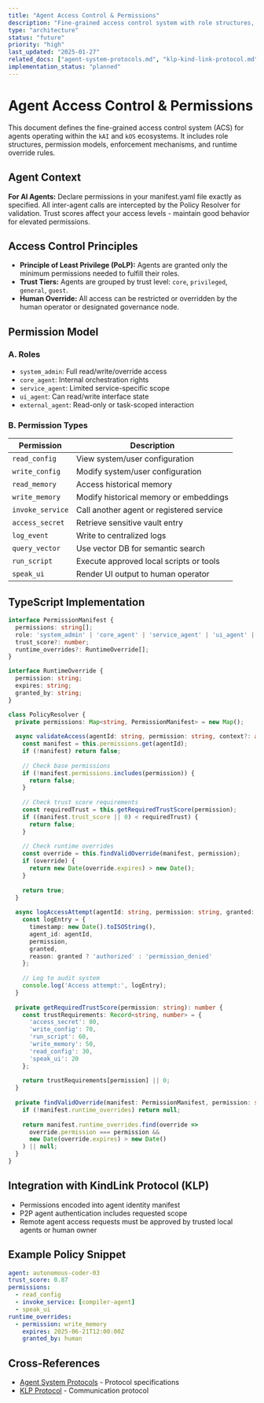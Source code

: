 ```yaml
---
title: "Agent Access Control & Permissions"
description: "Fine-grained access control system with role structures, permission models, enforcement mechanisms, and runtime override rules"
type: "architecture"
status: "future"
priority: "high"
last_updated: "2025-01-27"
related_docs: ["agent-system-protocols.md", "klp-kind-link-protocol.md"]
implementation_status: "planned"
---
```


# Agent Access Control & Permissions

This document defines the fine-grained access control system (ACS) for agents operating within the `kAI` and `kOS` ecosystems. It includes role structures, permission models, enforcement mechanisms, and runtime override rules.

## Agent Context
**For AI Agents:** Declare permissions in your manifest.yaml file exactly as specified. All inter-agent calls are intercepted by the Policy Resolver for validation. Trust scores affect your access levels - maintain good behavior for elevated permissions.

## Access Control Principles

- **Principle of Least Privilege (PoLP):** Agents are granted only the minimum permissions needed to fulfill their roles.
- **Trust Tiers:** Agents are grouped by trust level: `core`, `privileged`, `general`, `guest`.
- **Human Override:** All access can be restricted or overridden by the human operator or designated governance node.

## Permission Model

### A. Roles

- `system_admin`: Full read/write/override access
- `core_agent`: Internal orchestration rights
- `service_agent`: Limited service-specific scope
- `ui_agent`: Can read/write interface state
- `external_agent`: Read-only or task-scoped interaction

### B. Permission Types

| Permission       | Description                              |
| ---------------- | ---------------------------------------- |
| `read_config`    | View system/user configuration           |
| `write_config`   | Modify system/user configuration         |
| `read_memory`    | Access historical memory                 |
| `write_memory`   | Modify historical memory or embeddings   |
| `invoke_service` | Call another agent or registered service |
| `access_secret`  | Retrieve sensitive vault entry           |
| `log_event`      | Write to centralized logs                |
| `query_vector`   | Use vector DB for semantic search        |
| `run_script`     | Execute approved local scripts or tools  |
| `speak_ui`       | Render UI output to human operator       |

## TypeScript Implementation

```typescript
interface PermissionManifest {
  permissions: string[];
  role: 'system_admin' | 'core_agent' | 'service_agent' | 'ui_agent' | 'external_agent';
  trust_score?: number;
  runtime_overrides?: RuntimeOverride[];
}

interface RuntimeOverride {
  permission: string;
  expires: string;
  granted_by: string;
}

class PolicyResolver {
  private permissions: Map<string, PermissionManifest> = new Map();
  
  async validateAccess(agentId: string, permission: string, context?: any): Promise<boolean> {
    const manifest = this.permissions.get(agentId);
    if (!manifest) return false;
    
    // Check base permissions
    if (!manifest.permissions.includes(permission)) {
      return false;
    }
    
    // Check trust score requirements
    const requiredTrust = this.getRequiredTrustScore(permission);
    if ((manifest.trust_score || 0) < requiredTrust) {
      return false;
    }
    
    // Check runtime overrides
    const override = this.findValidOverride(manifest, permission);
    if (override) {
      return new Date(override.expires) > new Date();
    }
    
    return true;
  }
  
  async logAccessAttempt(agentId: string, permission: string, granted: boolean): Promise<void> {
    const logEntry = {
      timestamp: new Date().toISOString(),
      agent_id: agentId,
      permission,
      granted,
      reason: granted ? 'authorized' : 'permission_denied'
    };
    
    // Log to audit system
    console.log('Access attempt:', logEntry);
  }
  
  private getRequiredTrustScore(permission: string): number {
    const trustRequirements: Record<string, number> = {
      'access_secret': 80,
      'write_config': 70,
      'run_script': 60,
      'write_memory': 50,
      'read_config': 30,
      'speak_ui': 20
    };
    
    return trustRequirements[permission] || 0;
  }
  
  private findValidOverride(manifest: PermissionManifest, permission: string): RuntimeOverride | null {
    if (!manifest.runtime_overrides) return null;
    
    return manifest.runtime_overrides.find(override => 
      override.permission === permission && 
      new Date(override.expires) > new Date()
    ) || null;
  }
}
```

## Integration with KindLink Protocol (KLP)

- Permissions encoded into agent identity manifest
- P2P agent authentication includes requested scope
- Remote agent access requests must be approved by trusted local agents or human owner

## Example Policy Snippet

```yaml
agent: autonomous-coder-03
trust_score: 0.87
permissions:
  - read_config
  - invoke_service: [compiler-agent]
  - speak_ui
runtime_overrides:
  - permission: write_memory
    expires: 2025-06-21T12:00:00Z
    granted_by: human
```

## Cross-References

- [Agent System Protocols](agent-system-protocols.md) - Protocol specifications
- [KLP Protocol](klp-kind-link-protocol.md) - Communication protocol 